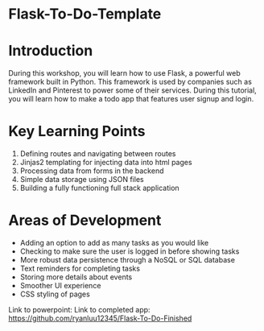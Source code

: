 # Flask-To-Do-Template

# Introduction
During this workshop, you will learn how to use Flask, a powerful web framework built in Python. This framework is used by companies such as LinkedIn and Pinterest to power some of their services. During this tutorial, you will learn how to make a todo app that features user signup and login.

# Key Learning Points
1. Defining routes and navigating between routes
2. Jinjas2 templating for injecting data into html pages
3. Processing data from forms in the backend
4. Simple data storage using JSON files
5. Building a fully functioning full stack application

# Areas of Development
- Adding an option to add as many tasks as you would like
- Checking to make sure the user is logged in before showing tasks
- More robust data persistence through a NoSQL or SQL database
- Text reminders for completing tasks
- Storing more details about events
- Smoother UI experience
- CSS styling of pages

Link to powerpoint: 
Link to completed app: https://github.com/ryanluu12345/Flask-To-Do-Finished
